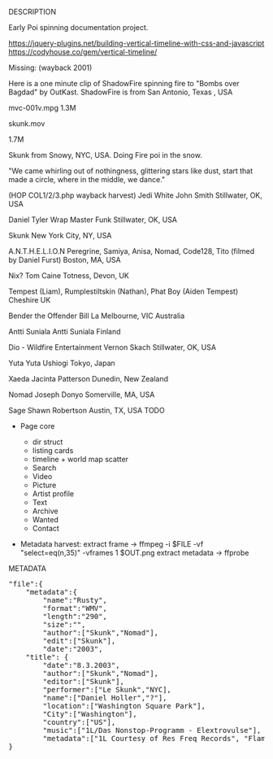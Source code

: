 DESCRIPTION

Early Poi spinning documentation project.

https://jquery-plugins.net/building-vertical-timeline-with-css-and-javascript
https://codyhouse.co/gem/vertical-timeline/


Missing: (wayback 2001)

Here is a one minute clip of ShadowFire spinning fire to "Bombs over Bagdad" by OutKast. ShadowFire is from  San Antonio, Texas , USA

mvc-001v.mpg 1.3M

skunk.mov

1.7M

Skunk from Snowy, NYC, USA. Doing Fire poi in the snow.

"We came whirling out of nothingness, glittering stars like dust,
start that made a circle, where in the middle, we dance."

(HOP COL1/2/3.php wayback harvest)
Jedi White
John Smith
Stillwater, OK, USA 

Daniel Tyler
Wrap Master Funk
Stillwater, OK, USA

Skunk
New York City, NY, USA 

A.N.T.H.E.L.I.O.N
Peregrine, Samiya, Anisa, Nomad, Code128, Tito
(filmed by Daniel Furst)
Boston, MA, USA

Nix?
Tom Caine
Totness, Devon, UK

Tempest (Liam), Rumplestiltskin (Nathan), Phat Boy (Aiden Tempest)
Cheshire
UK 

Bender the Offender
Bill La
Melbourne, VIC Australia

Antti Suniala
Antti Suniala
Finland 

Dio - Wildfire Entertainment
Vernon Skach
Stillwater, OK, USA

Yuta
Yuta Ushiogi
Tokyo, Japan 

Xaeda
Jacinta Patterson
Dunedin, New Zealand 

Nomad
Joseph Donyo
Somerville, MA, USA

Sage
Shawn Robertson
Austin, TX, USA
TODO

- Page core
  - dir struct
  - listing cards
  - timeline + world map scatter
  - Search
  - Video
  - Picture
  - Artist profile
  - Text
  - Archive
  - Wanted
  - Contact

- Metadata harvest:
  extract frame -> ffmpeg -i $FILE -vf "select=eq(n\,35)" -vframes 1 $OUT.png
  extract metadata -> ffprobe

METADATA
<pre>
"file":{
	"metadata":{
		"name":"Rusty",
		"format":"WMV",
		"length":"290",
		"size":"",
		"author":["Skunk","Nomad"],
		"edit":["Skunk"],
		"date":"2003",
	"title": {
		"date":"8.3.2003",
		"author":["Skunk","Nomad"],
		"editor":["Skunk"],
		"performer":["Le Skunk","NYC],
		"name":["Daniel Holler","?"],
		"location":["Washington Square Park"],
		"City":["Washington"],
		"country":["US"],
		"music":["1L/Das Nonstop-Programm - Elextrovulse"],
		"metadata":["1L Courtesy of Res Freq Records", "FlambeVolupte","1337","ANTHELION","res-freq.com","13378u.org","antelion.net"]
}
</pre>

